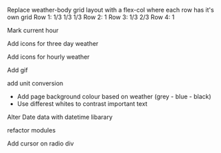 Replace weather-body grid layout with a flex-col where each row has it's own grid
Row 1:
    1/3 1/3 1/3
Row 2:
    1
Row 3:
    1/3 2/3
Row 4:
    1

Mark current hour

Add icons for three day weather

Add icons for hourly weather

Add gif

add unit conversion

- Add page background colour based on weather (grey - blue - black)
- Use differest whites to contrast important text

Alter Date data with datetime libarary

refactor modules

Add cursor on radio div